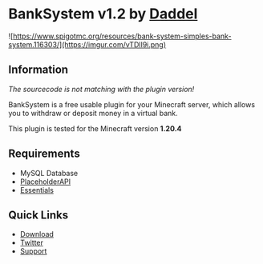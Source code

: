 # BankSystem v1.2 by [Daddel](https://www.spigotmc.org/resources/authors/daddel_yt.1282767/)
![https://www.spigotmc.org/resources/bank-system-simples-bank-system.116303/](https://imgur.com/vTDlI9i.png)
## Information
*The sourcecode is not matching with the plugin version!*

BankSystem is a free usable plugin for your Minecraft server, which allows you to withdraw or deposit money in a virtual bank. 

This plugin is tested for the Minecraft version **1.20.4**

## Requirements
- MySQL Database
- [PlaceholderAPI](https://www.spigotmc.org/resources/placeholderapi.6245/)
- [Essentials](https://essentialsx.net/downloads.html)

## Quick Links
-  [Download](https://www.spigotmc.org/resources/bank-system-simples-bank-system.116303/)
-  [Twitter](https://x.com/officialdaddel)
-  [Support](https://discord.gg/rArHexVVSA)

